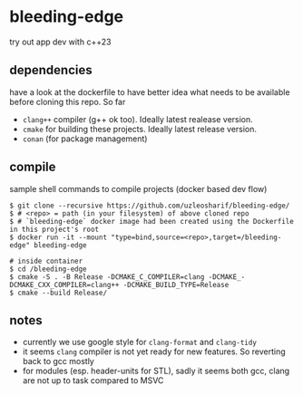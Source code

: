 # bleeding-edge
try out app dev with c++23

## dependencies
have a look at the dockerfile to have better idea what needs to be available before cloning this repo. So far
- `clang++` compiler (g++ ok too). Ideally latest realease version.
- `cmake` for building these projects. Ideally latest release version.
- `conan` (for package management)


## compile
sample shell commands to compile projects (docker based dev flow)
```[shell]
$ git clone --recursive https://github.com/uzleosharif/bleeding-edge/
$ # <repo> = path (in your filesystem) of above cloned repo
$ # `bleeding-edge` docker image had been created using the Dockerfile in this project's root
$ docker run -it --mount "type=bind,source=<repo>,target=/bleeding-edge" bleeding-edge

# inside container
$ cd /bleeding-edge
$ cmake -S . -B Release -DCMAKE_C_COMPILER=clang -DCMAKE_-DCMAKE_CXX_COMPILER=clang++ -DCMAKE_BUILD_TYPE=Release
$ cmake --build Release/
```
## notes
- currently we use google style for `clang-format` and `clang-tidy`
- it seems `clang` compiler is not yet ready for new features. So reverting back to gcc mostly
- for modules (esp. header-units for STL), sadly it seems both gcc, clang are not up to task compared to MSVC